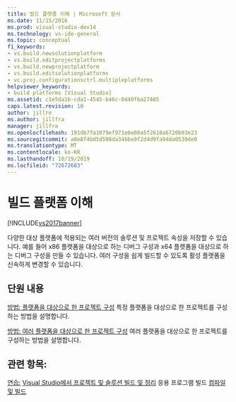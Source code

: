 ```yaml
---
title: 빌드 플랫폼 이해 | Microsoft 문서
ms.date: 11/15/2016
ms.prod: visual-studio-dev14
ms.technology: vs-ide-general
ms.topic: conceptual
f1_keywords:
- vs.build.newsolutionplatform
- vs.build.editprojectplatforms
- vs.build.newprojectplatform
- vs.build.editsolutionplatforms
- vc.proj.configurationsctrl.multipleplatforms
helpviewer_keywords:
- build platforms [Visual Studio]
ms.assetid: c1e5da1b-cda1-4545-b46c-0440fba27485
caps.latest.revision: 10
author: jillre
ms.author: jillfra
manager: jillfra
ms.openlocfilehash: 191db7fa1079ef971e6e00a5f2618a6720b93e23
ms.sourcegitcommit: a8e8f4bd5d508da34bbe9f2d4d9fa94da0539de0
ms.translationtype: MT
ms.contentlocale: ko-KR
ms.lasthandoff: 10/19/2019
ms.locfileid: "72672683"
---
```

# <a name="understanding-build-platforms"></a>빌드 플랫폼 이해
[!INCLUDE[vs2017banner](../includes/vs2017banner.md)]

다양한 대상 플랫폼에 적용되는 여러 버전의 솔루션 및 프로젝트 속성을 저장할 수 있습니다. 예를 들어 x86 플랫폼을 대상으로 하는 디버그 구성과 x64 플랫폼을 대상으로 하는 디버그 구성을 만들 수 있습니다. 여러 구성을 쉽게 빌드할 수 있도록 활성 플랫폼을 신속하게 변경할 수 있습니다.

## <a name="in-this-section"></a>단원 내용
 [방법: 플랫폼을 대상으로 한 프로젝트 구성](../ide/how-to-configure-projects-to-target-platforms.md) 특정 플랫폼을 대상으로 한 프로젝트를 구성하는 방법을 설명합니다.

 [방법: 여러 플랫폼을 대상으로 한 프로젝트 구성](../ide/how-to-configure-projects-to-target-multiple-platforms.md) 여러 플랫폼을 대상으로 한 프로젝트를 구성하는 방법을 설명합니다.

## <a name="see-also"></a>관련 항목:
 [연습:](../ide/walkthrough-building-an-application.md) [Visual Studio에서 프로젝트 및 솔루션 빌드 및 정리](../ide/building-and-cleaning-projects-and-solutions-in-visual-studio.md) 응용 프로그램 빌드 [컴파일 및 빌드](../ide/compiling-and-building-in-visual-studio.md)

